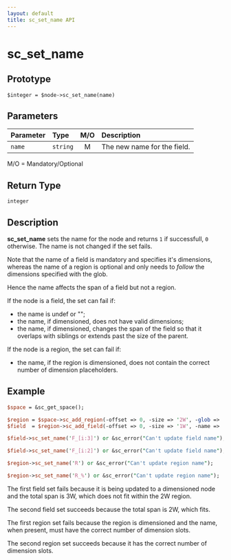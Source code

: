 ```yaml
---
layout: default
title: sc_set_name API
---
```



sc_set_name
===========


Prototype
---------

```
$integer = $node->sc_set_name(name)
```


Parameters
----------

| Parameter | Type     | M/O | Description                                    |
|:----------|:---------|:---:|:-----------------------------------------------|
| `name`    | `string` |  M  | The new name for the field.                    |

M/O = Mandatory/Optional


Return Type
-----------

`integer`


Description
-----------

**sc_set_name** sets the name for the node and returns `1` if successfull, `0`
otherwise.  The name is not changed if the set fails.

Note that the name of a field is mandatory and specifies it's dimensions, 
whereas the name of a region is optional and only needs to _follow_ the 
dimensions specified with the glob.

Hence the name affects the span of a field but not a region.

If the node is a field, the set can fail if:

- the name is undef or "";
- the name, if dimensioned, does not have valid dimensions;
- the name, if dimensioned, changes the span of the field so that it overlaps
  with siblings or extends past the size of the parent.

If the node is a region, the set can fail if:

- the name, if the region is dimensioned, does not contain the correct number
  of dimension placeholders.


Example
-------

```perl
$space = &sc_get_space();

$region = $space->sc_add_region(-offset => 0, -size => '2W', -glob => '*_[x:2]');
$field  = $region->sc_add_field(-offset => 0, -size => '1W', -name => 'F', ...);

$field->sc_set_name('F_[i:3]') or &sc_error("Can't update field name");

$field->sc_set_name('F_[i:2]') or &sc_error("Can't update field name");

$region->sc_set_name('R') or &sc_error("Can't update region name");

$region->sc_set_name('R_%') or &sc_error("Can't update region name");
```

The first field set fails because it is being updated to a dimensioned 
node and the total span is 3W, which does not fit within the 2W region.  

The second field set succeeds because the total span is 2W, which fits.

The first region set fails because the region is dimensioned and the
name, when present, must have the correct number of dimension slots.

The second region set succeeds because it has the correct number of
dimension slots.
